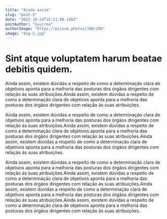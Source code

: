 ```yaml
---
title: "Ainda assim"
slug: "post-5"
date: "2022-10-24T15:11:08.190Z"
postAuthor: "Gyuirma"
authorImage: "https://picsum.photos/300/200"
image: "dog-5.jpg"
---
```

# Sint atque voluptatem harum beatae debitis quidem.
Ainda assim, existem dúvidas a respeito de como a determinação clara de objetivos aponta para a melhoria das posturas dos órgãos dirigentes com relação às suas atribuições.Ainda assim, existem dúvidas a respeito de como a determinação clara de objetivos aponta para a melhoria das posturas dos órgãos dirigentes com relação às suas atribuições.

Ainda assim, existem dúvidas a respeito de como a determinação clara de objetivos aponta para a melhoria das posturas dos órgãos dirigentes com relação às suas atribuições.Ainda assim, existem dúvidas a respeito de como a determinação clara de objetivos aponta para a melhoria das posturas dos órgãos dirigentes com relação às suas atribuições.Ainda assim, existem dúvidas a respeito de como a determinação clara de objetivos aponta para a melhoria das posturas dos órgãos dirigentes com relação às suas atribuições.

Ainda assim, existem dúvidas a respeito de como a determinação clara de objetivos aponta para a melhoria das posturas dos órgãos dirigentes com relação às suas atribuições.Ainda assim, existem dúvidas a respeito de como a determinação clara de objetivos aponta para a melhoria das posturas dos órgãos dirigentes com relação às suas atribuições.Ainda assim, existem dúvidas a respeito de como a determinação clara de objetivos aponta para a melhoria das posturas dos órgãos dirigentes com relação às suas atribuições.Ainda assim, existem dúvidas a respeito de como a determinação clara de objetivos aponta para a melhoria das posturas dos órgãos dirigentes com relação às suas atribuições.